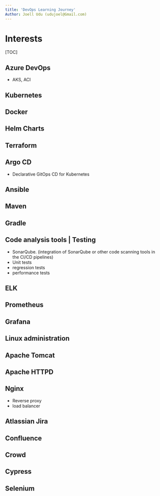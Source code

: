 ```yaml
---
title: 'DevOps Learning Journey'
Author: Joell Udu (udujoel@Gmail.com)
---
```


Interests
===

[TOC]

## Azure DevOps 
 - AKS, ACI 
## Kubernetes
## Docker
## Helm Charts 
## Terraform
## Argo CD 
- Declarative GitOps CD for Kubernetes
## Ansible
## Maven
## Gradle
## Code analysis tools | Testing
- SonarQube. (integration of SonarQube or other code scanning tools in the CI/CD pipelines)
- Unit tests 
- regression tests 
- performance tests
## ELK 
## Prometheus 
## Grafana
## Linux administration 
## Apache Tomcat
## Apache HTTPD 
## Nginx 
- Reverse proxy
- load balancer
## Atlassian Jira 
## Confluence 
## Crowd
## Cypress 
## Selenium
